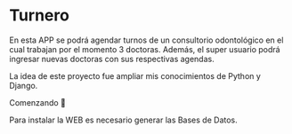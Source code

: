 # Turnero
En esta APP se podrá agendar turnos de un consultorio odontológico en el cual trabajan por el momento 3 doctoras.
Además, el super usuario podrá ingresar nuevas doctoras con sus respectivas agendas.

La idea de este proyecto fue ampliar mis conocimientos de Python y Django.

Comenzando 🚀

Para instalar la WEB es necesario generar las Bases de Datos.




